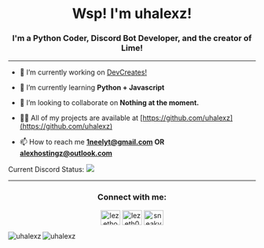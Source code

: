 <h1 align="center">Wsp! I'm uhalexz!</h1>
<h3 align="center">I'm a Python Coder, Discord Bot Developer, and the creator of Lime!</h3>

---

- 🔭 I’m currently working on [DevCreates!](https://discord.gg/rMzEEmq9CJ)

- 🏫 I’m currently learning **Python + Javascript**

- 👯 I’m looking to collaborate on **Nothing at the moment.**

- 👨‍💻 All of my projects are available at [https://github.com/uhalexz](https://github.com/uhalexz)

- 📫 How to reach me **1neelyt@gmail.com OR alexhostingz@outlook.com**

Current Discord Status:
<img src="https://lanyard-istatus.vercel.app/user_status/1144267370769174608">

---

<h3 align="center">Connect with me:</h3>
<p align="center">
<a href="https://twitter.com/uhalexz" target="blank"><img align="center" src="https://raw.githubusercontent.com/rahuldkjain/github-profile-readme-generator/master/src/images/icons/Social/twitter.svg" alt="lezethoyt" height="30" width="40" /></a>
<a href="https://www.youtube.com/c/1neelyt" target="blank"><img align="center" src="https://raw.githubusercontent.com/rahuldkjain/github-profile-readme-generator/master/src/images/icons/Social/youtube.svg" alt="lezeth0" height="30" width="40" /></a>
<a href="https://discord.gg/rMzEEmq9CJ" target="blank"><img align="center" src="https://raw.githubusercontent.com/rahuldkjain/github-profile-readme-generator/master/src/images/icons/Social/discord.svg" alt="sneakyhub" height="30" width="40" /></a>
</p>

<p><img align="left" src="https://github-readme-stats.vercel.app/api/top-langs?username=uhalexz&show_icons=true&locale=en&layout=compact" alt="uhalexz" /></p>

<p>&nbsp;<img align="left" src="https://github-readme-stats.vercel.app/api?username=uhalexz&show_icons=true&locale=en" alt="uhalexz" /></p>
